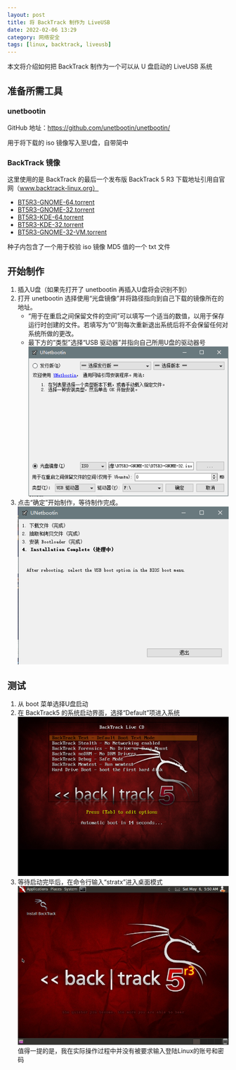 ```yaml
---
layout: post
title: 将 BackTrack 制作为 LiveUSB
date: 2022-02-06 13:29
category: 网络安全
tags: [linux, backtrack, liveusb]
---
```


本文将介绍如何把 BackTrack 制作为一个可以从 U 盘启动的 LiveUSB 系统

## 准备所需工具

### unetbootin

GitHub 地址：https://github.com/unetbootin/unetbootin/

用于将下载的 iso 镜像写入至U盘，自带简中

### BackTrack 镜像

这里使用的是 BackTrack 的最后一个发布版 BackTrack 5 R3 
下载地址引用自官网（www.backtrack-linux.org）
- [BT5R3-GNOME-64.torrent](http://www.backtrack-linux.org/torrents/BT5R3-GNOME-64.torrent)
- [BT5R3-GNOME-32.torrent](http://www.backtrack-linux.org/torrents/BT5R3-GNOME-32.torrent)
- [BT5R3-KDE-64.torrent](http://www.backtrack-linux.org/torrents/BT5R3-KDE-64.torrent)
- [BT5R3-KDE-32.torrent](http://www.backtrack-linux.org/torrents/BT5R3-KDE-32.torrent)
- [BT5R3-GNOME-32-VM.torrent](http://www.backtrack-linux.org/torrents/BT5R3-GNOME-32-VM.torrent)

种子内包含了一个用于校验 iso 镜像 MD5 值的一个 txt 文件

## 开始制作

1. 插入U盘（如果先打开了 unetbootin 再插入U盘将会识别不到）
1. 打开 unetbootin 选择使用“光盘镜像”并将路径指向到自己下载的镜像所在的地址。
    - “用于在重启之间保留文件的空间”可以填写一个适当的数值，以用于保存运行时创建的文件。若填写为“0”则每次重新退出系统后将不会保留任何对系统所做的更改。
    - 最下方的“类型”选择“USB 驱动器”并指向自己所用U盘的驱动器号
![](/assets/2018/01.png)
1. 点击“确定”开始制作，等待制作完成。
![](/assets/2018/02.png)

## 测试

1. 从 boot 菜单选择U盘启动
1. 在 BackTrack5 的系统启动界面，选择“Default”项进入系统
![](/assets/2018/03.png)
1. 等待启动完毕后，在命令行输入“stratx”进入桌面模式![](/assets/2018/04.png)值得一提的是，我在实际操作过程中并没有被要求输入登陆Linux的账号和密码